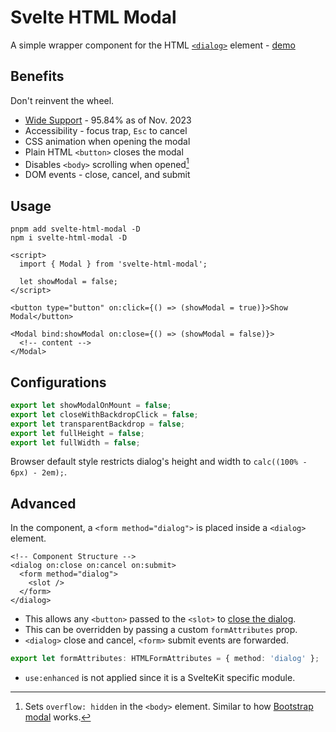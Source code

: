 # Svelte HTML Modal

A simple wrapper component for the HTML [`<dialog>`] element - [demo]

[`<dialog>`]: https://developer.mozilla.org/en-US/docs/Web/API/HTMLDialogElement
[demo]: https://svelte.dev/repl/7ffaea50f0c0466ea2b4be8e0aee20dd?version=4.2.3

## Benefits

Don't reinvent the wheel.

- [Wide Support](https://caniuse.com/dialog) - 95.84% as of Nov. 2023
- Accessibility - focus trap, `Esc` to cancel
- CSS animation when opening the modal
- Plain HTML `<button>` closes the modal
- Disables `<body>` scrolling when opened[^overflow]
- DOM events - close, cancel, and submit

[^overflow]: Sets `overflow: hidden` in the `<body>` element. Similar to how [Bootstrap modal](https://getbootstrap.com/docs/5.3/components/modal/#how-it-works) works.

## Usage

```
pnpm add svelte-html-modal -D
npm i svelte-html-modal -D
```

```svelte
<script>
  import { Modal } from 'svelte-html-modal';

  let showModal = false;
</script>

<button type="button" on:click={() => (showModal = true)}>Show Modal</button>

<Modal bind:showModal on:close={() => (showModal = false)}>
  <!-- content -->
</Modal>
```

## Configurations

```ts
export let showModalOnMount = false;
export let closeWithBackdropClick = false;
export let transparentBackdrop = false;
export let fullHeight = false;
export let fullWidth = false;
```

Browser default style restricts dialog's height and width to `calc((100% - 6px) - 2em);`.

## Advanced

In the component, a `<form method="dialog">` is placed inside a `<dialog>` element.

```svelte
<!-- Component Structure -->
<dialog on:close on:cancel on:submit>
  <form method="dialog">
    <slot />
  </form>
</dialog>
```

- This allows any `<button>` passed to the `<slot>` to [close the dialog](https://developer.mozilla.org/en-US/docs/Web/HTML/Element/form#method).
- This can be overridden by passing a custom `formAttributes` prop.
- `<dialog>` close and cancel, `<form>` submit events are forwarded.

```ts
export let formAttributes: HTMLFormAttributes = { method: 'dialog' };
```

- `use:enhanced` is not applied since it is a SvelteKit specific module.

